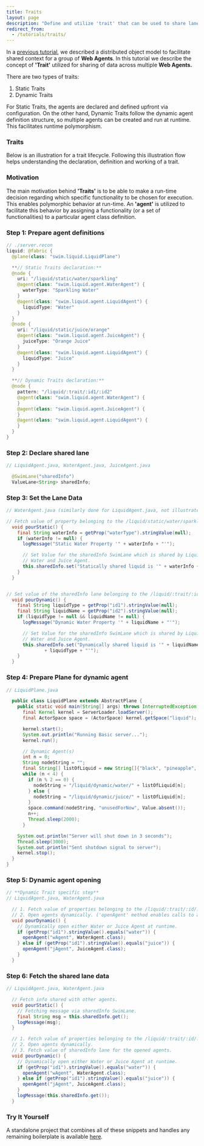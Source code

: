 ```yaml
---
title: Traits
layout: page
description: "Define and utilize 'trait' that can be used to share lanes across multiple agents."
redirect_from:
  - /tutorials/traits/
---
```


In a [previous tutorial](/reference/planes), we described a distributed object model to facilitate shared context for a group of **Web Agents**. In this tutorial we describe the concept of **'Trait'** utilized for sharing of data across multiple **Web Agents.** 

There are two types of traits: 

1. Static Traits
2. Dynamic Traits

For Static Traits, the agents are declared and defined upfront via configuration. On the other hand, Dynamic Traits follow the dynamic agent definition structure, so multiple agents can be created and run at runtime. This facilitates runtime polymorphism. 

### Traits

Below is an illustration for a trait lifecycle. Following this illustration flow helps understanding the declaration, definition and working of a trait.

### Motivation

The main motivation behind **'Traits'** is to be able to make a run-time decision regarding which specific functionality to be chosen for execution. This enables polymorphic behavior at run-time. An **'agent'** is utilized to facilitate this behavior by assigning a functionality (or a set of functionalities) to a particular agent class definition.

### Step 1: Prepare agent definitions

```java
// ./server.recon
liquid: @fabric {
  @plane(class: "swim.liquid.LiquidPlane")

  **// Static Traits declaration:**
  @node {
    uri: "/liquid/static/water/sparkling"
    @agent(class: "swim.liquid.agent.WaterAgent") {
      waterType: "Sparkling Water"
    }
    @agent(class: "swim.liquid.agent.LiquidAgent") {
      liquidType: "Water"
    }
  }
  @node {
    uri: "/liquid/static/juice/orange"
    @agent(class: "swim.liquid.agent.JuiceAgent") {
      juiceType: "Orange Juice"
    }
    @agent(class: "swim.liquid.agent.LiquidAgent") {
      liquidType: "Juice"
    }
  }

  **// Dynamic Traits declaration:**
  @node {
    pattern: "/liquid/:trait/:id1/:id2"
    @agent(class: "swim.liquid.agent.WaterAgent") {
    }
    @agent(class: "swim.liquid.agent.JuiceAgent") {
    }
    @agent(class: "swim.liquid.agent.LiquidAgent") {
    }
  }
}
```

### Step 2: Declare shared lane

```java
// LiquidAgent.java, WaterAgent.java, JuiceAgent.java

  @SwimLane("sharedInfo")
  ValueLane<String> sharedInfo;     
```

### Step 3: Set the Lane Data

```java
// WaterAgent.java (similarly done for LiquidAgent.java, not illustrated here.)

// Fetch value of property belonging to the /liquid/static/water/sparkling uri.
  void pourStatic() {
    final String waterInfo = getProp("waterType").stringValue(null);
    if (waterInfo != null) {
      logMessage("Static Water Property '" + waterInfo + "'");

      // Set Value for the sharedInfo SwimLane which is shared by Liquid,
      // Water and Juice Agent.
      this.sharedInfo.set("Statically shared liquid is '" + waterInfo + "'");
    }
  }


// Set value of the sharedInfo lane belonging to the /liquid/:trait/:id1/:id2 pattern.
  void pourDynamic() {
    final String liquidType = getProp("id1").stringValue(null);
    final String liquidName = getProp("id2").stringValue(null);
    if (liquidType != null && liquidName != null) {
      logMessage("Dynamic Water Property '" + liquidName + "'");

      // Set Value for the sharedInfo SwimLane which is shared by Liquid,
      // Water and Juice Agent.
      this.sharedInfo.set("Dynamically shared liquid is '" + liquidName + " "
              + liquidType + "'");
    }
  }
```

### Step 4: Prepare Plane for dynamic agent

```java
// LiquidPlane.java

  public class LiquidPlane extends AbstractPlane {
    public static void main(String[] args) throws InterruptedException {
      final Kernel kernel = ServerLoader.loadServer();
      final ActorSpace space = (ActorSpace) kernel.getSpace("liquid");

      kernel.start();
      System.out.println("Running Basic server...");
      kernel.run();

      // Dynamic Agent(s)
      int n = 0;
      String nodeString = "";
      final String[] listOfLiquid = new String[]{"black", "pineapple", "tap", "mango"};
      while (n < 4) {
        if (n % 2 == 0) {
          nodeString = "/liquid/dynamic/water/" + listOfLiquid[n];
        } else {
          nodeString = "/liquid/dynamic/juice/" + listOfLiquid[n];
        }
        space.command(nodeString, "unusedForNow", Value.absent());
        n++;
        Thread.sleep(2000);
      }

    System.out.println("Server will shut down in 3 seconds");
    Thread.sleep(3000);
    System.out.println("Sent shutdown signal to server");
    kernel.stop();
  }
}
```

### Step 5: Dynamic agent opening

```java
// **Dynamic Trait specific step**
// LiquidAgent.java, WaterAgent.java

  // 1. Fetch value of properties belonging to the /liquid/:trait/:id/:id pattern.
  // 2. Open agents dynamically. ('openAgent' method enables calls to agent classes.)
  void pourDynamic() {
    // Dynamically open either Water or Juice Agent at runtime.
    if (getProp("id1").stringValue().equals("water")) {
      openAgent("wAgent", WaterAgent.class);
    } else if (getProp("id1").stringValue().equals("juice")) {
      openAgent("jAgent", JuiceAgent.class);
    }
  }
```

### Step 6: Fetch the shared lane data

```java
// LiquidAgent.java, WaterAgent.java

  // Fetch info shared with other agents.
  void pourStatic() {
    // Fetching message via sharedInfo SwimLane.
    final String msg = this.sharedInfo.get();
    logMessage(msg);
  }

  // 1. Fetch value of properties belonging to the /liquid/:trait/:id/:id pattern.
  // 2. Open agents dynamically.
  // 3. Fetch value of sharedInfo lane for the opened agents.
  void pourDynamic() {
    // Dynamically open either Water or Juice Agent at runtime.
    if (getProp("id1").stringValue().equals("water")) {
      openAgent("wAgent", WaterAgent.class);
    } else if (getProp("id1").stringValue().equals("juice")) {
      openAgent("jAgent", JuiceAgent.class);
    }
    logMessage(this.sharedInfo.get());
  }
```

### Try It Yourself

A standalone project that combines all of these snippets and handles any remaining boilerplate is available [here](https://github.com/swimos/cookbook/tree/master/traits).
